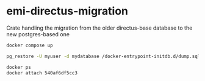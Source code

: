 # emi-directus-migration

Crate handling the migration from the older directus-base database to the new postgres-based one

```bash
docker compose up

pg_restore -U myuser -d mydatabase /docker-entrypoint-initdb.d/dump.sql

docker ps
docker attach 540af6df5cc3
```
